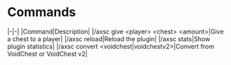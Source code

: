 # Commands

|-|-|
|Command|Description|
|/axsc give &lt;player\> &lt;chest\> &lt;amount\>|Give a chest to a player|
|/axsc reload|Reload the plugin|
|/axsc stats|Show plugin statistics|
|/axsc convert &lt;voidchest\|voidchestv2\>|Convert from VoidChest or VoidChest v2|